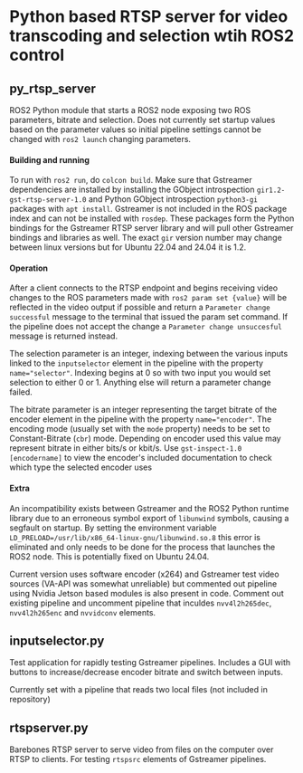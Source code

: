# Python based RTSP server for video transcoding and selection wtih ROS2 control


## py_rtsp_server
ROS2 Python module that starts a ROS2 node exposing two ROS parameters, bitrate and selection. Does not currently set startup values based on the parameter values so initial pipeline settings cannot be changed with `ros2 launch` changing parameters.

#### Building and running
To run with `ros2 run`, do `colcon build`. Make sure that Gstreamer dependencies are installed by installing the GObject introspection `gir1.2-gst-rtsp-server-1.0` and Python GObject introspection `python3-gi` packages with `apt install`. Gstreamer is not included in the ROS package index and can not be installed with `rosdep`. These packages form the Python bindings for the Gstreamer RTSP server library and will pull other Gstreamer bindings and libraries as well. The exact `gir` version number may change between linux versions but for Ubuntu 22.04 and 24.04 it is 1.2.   

#### Operation
After a client connects to the RTSP endpoint and begins receiving video changes to the ROS parameters made with `ros2 param set {value}` will be reflected in the video output if possible and return a `Parameter change successful` message to the terminal that issued the param set command. If the pipeline does not accept the change a `Parameter change unsuccesful` message is returned instead.

The selection parameter is an integer, indexing between the various inputs linked to the `inputselector` element in the pipeline with the property `name="selector"`. Indexing begins at 0 so with two input you would set selection to either 0 or 1. Anything else will return a parameter change failed.

The bitrate parameter is an integer representing the target bitrate of the encoder element in the pipeline with the property `name="encoder"`. The encoding mode (usually set with the `mode` property) needs to be set to Constant-Bitrate (`cbr`) mode. Depending on encoder used this value may represent bitrate in either bits/s or kbit/s. Use `gst-inspect-1.0 [encodername]` to view the encoder's included documentation to check which type the selected encoder uses


#### Extra

An incompatibility exists between Gstreamer and the ROS2 Python runtime library due to an erroneous symbol export of `libunwind` symbols, causing a segfault on startup. By setting the environment variable `LD_PRELOAD=/usr/lib/x86_64-linux-gnu/libunwind.so.8` this error is eliminated and only needs to be done for the process that launches the ROS2 node. This is potentially fixed on Ubuntu 24.04.

Current version uses software encoder (x264) and Gstreamer test video sources (VA-API was somewhat unreliable) but commented out pipeline using Nvidia Jetson based modules is also present in code. Comment out existing pipeline and uncomment pipeline that inculdes `nvv4l2h265dec`, `nvv4l2h265enc` and `nvvidconv` elements.

## inputselector.py

Test application for rapidly testing Gstreamer pipelines. Includes a GUI with buttons to increase/decrease encoder bitrate and switch between inputs.

Currently set with a pipeline that reads two local files (not included in repository)

## rtspserver.py
Barebones RTSP server to serve video from files on the computer over RTSP to clients. For testing `rtspsrc` elements of Gstreamer pipelines.